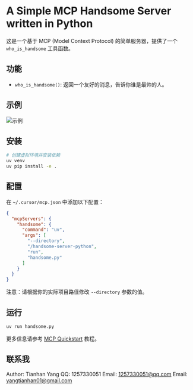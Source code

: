 # A Simple MCP Handsome Server written in Python

这是一个基于 MCP (Model Context Protocol) 的简单服务器，提供了一个 `who_is_handsome` 工具函数。

## 功能

- `who_is_handsome()`: 返回一个友好的消息，告诉你谁是最帅的人。

## 示例

![示例](sample.png)

## 安装

```bash
# 创建虚拟环境并安装依赖
uv venv
uv pip install -e .
```

## 配置

在 `~/.cursor/mcp.json` 中添加以下配置：

```json
{
  "mcpServers": {
    "handsome": {
      "command": "uv",
      "args": [
        "--directory",
        "/handsome-server-python",
        "run",
        "handsome.py"
      ]
    }
  }
}
```

注意：请根据你的实际项目路径修改 `--directory` 参数的值。

## 运行

```bash
uv run handsome.py
```

更多信息请参考 [MCP Quickstart](https://modelcontextprotocol.io/quickstart) 教程。

## 联系我
Author: Tianhan Yang
QQ: 1257330051
Email: 1257330051@qq.com
Email: yangtianhan01@gmail.com